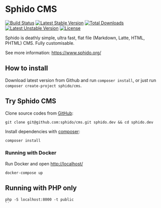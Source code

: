 # Sphido CMS

[![Build Status](https://travis-ci.org/sphido/cms.svg?branch=master)](https://travis-ci.org/sphido/cms) [![Latest Stable Version](https://poser.pugx.org/sphido/cms/v/stable.png)](https://packagist.org/packages/sphido/cms) [![Total Downloads](https://poser.pugx.org/sphido/cms/downloads.png)](https://packagist.org/packages/sphido/cms) [![Latest Unstable Version](https://poser.pugx.org/sphido/cms/v/unstable.png)](https://packagist.org/packages/sphido/cms) [![License](https://poser.pugx.org/sphido/cms/license.png)](https://packagist.org/packages/sphido/cms)

Sphido is deathly simple, ultra fast, flat file (Markdown, Latte, HTML, PHTML) CMS. Fully customisable.

See more information: https://www.sphido.org/

## How to install

Download latest version from Github and run `composer install`, or just run `composer create-project sphido/cms`.

## Try Sphido CMS

Clone source codes from [GitHub](https://github.com/sphido/cms):

```
git clone git@github.com:sphido/cms.git sphido.dev && cd sphido.dev
```

Install dependencies with [composer](https://getcomposer.org/):

```
composer install
```

### Running with Docker

Run Docker and open [http://localhost/](http://localhost/)

```
docker-compose up
```

## Running with PHP only

```
php -S localhost:8000 -t public
``